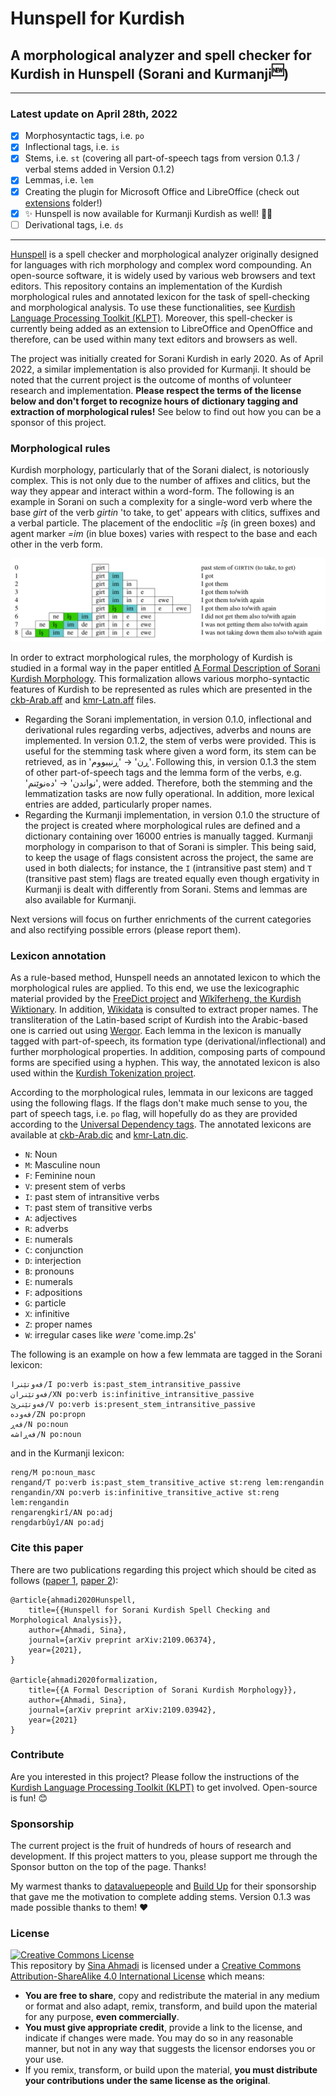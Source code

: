 # Hunspell for Kurdish
## A morphological analyzer and spell checker for Kurdish in Hunspell (Sorani and Kurmanji<sup>🆕</sup>)
---
### Latest update on April 28th, 2022
- [x] Morphosyntactic tags, i.e. `po`
- [x] Inflectional tags, i.e. `is`
- [x] Stems, i.e. `st` (covering all part-of-speech tags from version 0.1.3 / verbal stems added in Version 0.1.2) 
- [x] Lemmas, i.e. `lem` 
- [x] Creating the plugin for Microsoft Office and LibreOffice (check out [extensions](extensions) folder!)  
- [x] ✨ Hunspell is now available for Kurmanji Kurdish as well! 🎉🥳
- [ ] Derivational tags, i.e. `ds`

---

[Hunspell](http://hunspell.github.io/) is a spell checker and morphological analyzer originally designed for languages with rich morphology and complex word compounding. An open-source software, it is widely used by various web browsers and text editors. This repository contains an implementation of the Kurdish morphological rules and annotated lexicon for the task of spell-checking and morphological analysis. To use these functionalities, see [Kurdish Language Processing Toolkit (KLPT)](https://github.com/sinaahmadi/klpt). Moreover, this spell-checker is currently being added as an extension to LibreOffice and OpenOffice and therefore, can be used within many text editors and browsers as well.

The project was initially created for Sorani Kurdish in early 2020. As of April 2022, a similar implementation is also provided for Kurmanji. It should be noted that the current project is the outcome of months of volunteer research and implementation. **Please respect the terms of the license below and don't forget to recognize hours of dictionary tagging and extraction of morphological rules!** See below to find out how you can be a sponsor of this project.

### Morphological rules

Kurdish morphology, particularly that of the Sorani dialect, is notoriously complex. This is not only due to the number of affixes and clitics, but the way they appear and interact within a word-form. The following is an example in Sorani on such a complexity for a single-word verb where the base *girt* of the verb *girtin* 'to take, to get' appears with clitics, suffixes and a verbal particle. The placement of the endoclitic *=îş* (in green boxes) and agent marker *=im* (in blue boxes) varies with respect to the base and each other in the verb form.

![alt text](example.png "Zazaki and Gorani languages within the Indo-European language family")

In order to extract morphological rules, the morphology of Kurdish is studied in a formal way in the paper entitled [A Formal Description of Sorani Kurdish Morphology](https://arxiv.org/ftp/arxiv/papers/2109/2109.03942.pdf). This formalization allows various morpho-syntactic features of Kurdish to be represented as rules which are presented in the [ckb-Arab.aff](ckb/ckb-Arab.aff) and [kmr-Latn.aff](kmr/kmr-Latn.aff) files. 

 - Regarding the Sorani implementation, in version 0.1.0, inflectional and derivational rules regarding verbs, adjectives, adverbs and nouns are implemented. In version 0.1.2, the stem of verbs were provided. This is useful for the stemming task where given a word form, its stem can be retrieved, as in 'ڕن' → 'ڕنیبووم'. Following this, in version 0.1.3 the stem of other part-of-speech tags and the lemma form of the verbs, e.g. 'نواندن' → 'دەنوێنم', were added. Therefore, both the stemming and the lemmatization tasks are now fully operational. In addition, more lexical entries are added, particularly proper names. 
- Regarding the Kurmanji implementation, in version 0.1.0 the structure of the project is created where morphological rules are defined and a dictionary containing over 16000 entries is manually tagged. Kurmanji morphology in comparison to that of Sorani is simpler. This being said, to keep the usage of flags consistent across the project, the same are used in both dialects; for instance, the `I` (intransitive past stem) and `T` (transitive past stem) flags are treated equally even though ergativity in Kurmanji is dealt with differently from Sorani. Stems and lemmas are also available for Kurmanji.

Next versions will focus on further enrichments of the current categories and also rectifying possible errors (please report them).

### Lexicon annotation

As a rule-based method, Hunspell needs an annotated lexicon to which the morphological rules are applied. To this end, we use the lexicographic material provided by the [FreeDict project](https://freedict.org/) and [Wîkîferheng, the Kurdish Wiktionary](https://ku.wiktionary.org/). In addition, [Wikidata](https://www.wikidata.org) is consulted to extract proper names. The transliteration of the Latin-based script of Kurdish into the Arabic-based one is carried out using [Wergor](https://github.com/sinaahmadi/wergor). Each lemma in the lexicon is manually tagged with part-of-speech, its formation type (derivational/inflectional) and further morphological properties. In addition, composing parts of compound forms are specified using a hyphen. This way, the annotated lexicon is also used within the [Kurdish Tokenization project](https://github.com/sinaahmadi/KurdishTokenization).

According to the morphological rules, lemmata in our lexicons are tagged using the following flags. If the flags don't make much sense to you, the part of speech tags, i.e. `po` flag, will hopefully do as they are provided according to the [Universal Dependency tags](https://universaldependencies.org/u/pos/index.html). The annotated lexicons are available at [ckb-Arab.dic](ckb/ckb-Arab.dic) and [kmr-Latn.dic](kmr/kmr-Latn.dic).

- `N`: Noun
- `M`: Masculine noun
- `F`: Feminine noun
- `V`: present stem of verbs
- `I`: past stem of intransitive verbs
- `T`: past stem of transitive verbs
- `A`: adjectives
- `R`: adverbs
- `E`: numerals
- `C`: conjunction
- `D`: interjection
- `B`: pronouns
- `E`: numerals
- `F`: adpositions
- `G`: particle
- `X`: infinitive
- `Z`: proper names
- `W`: irregular cases like *were* 'come.imp.2s'

The following is an example on how a few lemmata are tagged in the Sorani lexicon:

	فەوتێنرا/I po:verb is:past_stem_intransitive_passive
	فەوتێنران/XN po:verb is:infinitive_intransitive_passive
	فەوتێنرێ/V po:verb is:present_stem_intransitive_passive
	فەودە/ZN po:propn
	فەڕ/N po:noun
	فەڕاشە/N po:noun

and in the Kurmanji lexicon:

	reng/M po:noun_masc
	rengand/T po:verb is:past_stem_transitive_active st:reng lem:rengandin
	rengandin/XN po:verb is:infinitive_transitive_active st:reng lem:rengandin
	rengarengkirî/AN po:adj
	rengdarbûyî/AN po:adj

### Cite this paper

There are two publications regarding this project which should be cited as follows ([paper 1](https://arxiv.org/ftp/arxiv/papers/2109/2109.06374.pdf), [paper 2](https://arxiv.org/ftp/arxiv/papers/2109/2109.03942.pdf)):

	@article{ahmadi2020Hunspell,
		title={{Hunspell for Sorani Kurdish Spell Checking and Morphological Analysis}},
		author={Ahmadi, Sina},
		journal={arXiv preprint arXiv:2109.06374},
		year={2021},
	}
	
	@article{ahmadi2020formalization,
		title={{A Formal Description of Sorani Kurdish Morphology}},
		author={Ahmadi, Sina},
		journal={arXiv preprint arXiv:2109.03942},
		year={2021}
	}

### Contribute
Are you interested in this project? Please follow the instructions of the [Kurdish Language Processing Toolkit (KLPT)](https://github.com/sinaahmadi/klpt) to get involved. Open-source is fun! 😊 

### Sponsorship
The current project is the fruit of hundreds of hours of research and development. If this project matters to you, please support me through the Sponsor button on the top of the page. Thanks!

My warmest thanks to [datavaluepeople](www.datavaluepeople.com) and [Build Up](https://howtobuildup.org) for their sponsorship that gave me the motivation to complete adding stems. Version 0.1.3 was made possible thanks to them! ❤️

### License

<a rel="license" href="http://creativecommons.org/licenses/by-sa/4.0/"><img alt="Creative Commons License" style="border-width:0" src="https://i.creativecommons.org/l/by-sa/4.0/88x31.png" /></a><br /><span xmlns:dct="http://purl.org/dc/terms/" property="dct:title">This repository</span> by <a xmlns:cc="http://creativecommons.org/ns#" href="https://github.com/sinaahmadi/klpt" property="cc:attributionName" rel="cc:attributionURL">Sina Ahmadi</a> is licensed under a <a rel="license" href="http://creativecommons.org/licenses/by-sa/4.0/">Creative Commons Attribution-ShareAlike 4.0 International License</a> which means:

- **You are free to share**, copy and redistribute the material in any medium or format and also adapt, remix, transform, and build upon the material
for any purpose, **even commercially**. 
- **You must give appropriate credit**, provide a link to the license, and indicate if changes were made. You may do so in any reasonable manner, but not in any way that suggests the licensor endorses you or your use.
- If you remix, transform, or build upon the material, **you must distribute your contributions under the same license as the original**. 

